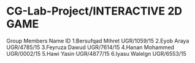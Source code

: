 # CG-Lab-Project/INTERACTIVE 2D GAME 
Group Members 
Name                      ID
1.Bersufqad Mihret         UGR/1059/15
2.Eyob Araya               UGR/4785/15
3.Feyruza Dawud            UGR/7614/15 
4.Hanan Mohammed           UGR/0002/15
5.Hawi Yasin               UGR/4877/15
6.Iyasu Walelgn            UGR/6553/15
